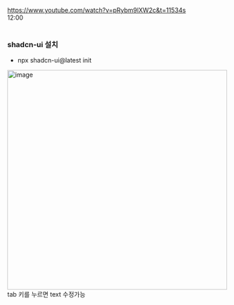 https://www.youtube.com/watch?v=pRybm9lXW2c&t=11534s
<br />
12:00
<br />
<br />
### shadcn-ui 설치
- npx shadcn-ui@latest init
<img width="500" alt="image" src="https://github.com/julboy2/next14_trello_tutorial/assets/6093105/07866172-ae0a-4748-90ba-971fe88e520a">

<br />
tab 키를 누르면 text 수정가능


